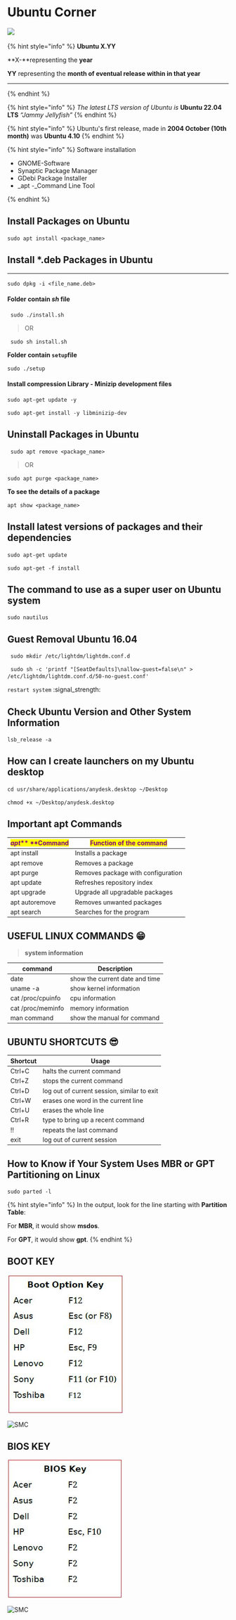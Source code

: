 # Ubuntu Corner

![](https://i.ytimg.com/vi/9DHUyz54flA/mqdefault.jpg)

{% hint style="info" %}
**Ubuntu X.YY**

**X-**representing the **year**

**YY** representing the **month of eventual release within in that year**

****
{% endhint %}

{% hint style="info" %}
_The latest LTS version of Ubuntu is_ **Ubuntu 22.04 LTS** _“_Jammy Jellyfish_”_
{% endhint %}

{% hint style="info" %}
Ubuntu's first release, made in **2004 October (10th month)** was **Ubuntu 4.10**
{% endhint %}

{% hint style="info" %}
Software installation

* GNOME-Software
* Synaptic Package Manager
* GDebi Package Installer
* _apt -_Command Line Tool


{% endhint %}

## Install Packages on Ubuntu

```shell
sudo apt install <package_name>
```

## Install \*.deb Packages in Ubuntu

****

```
sudo dpkg -i <file_name.deb>  
```

#### **Folder contain **_**sh**_** file**

```
 sudo ./install.sh
```

> &#x20;                                              OR

```
 sudo sh install.sh               
```

**Folder contain `setup`file**

```
sudo ./setup
```

#### Install compression Library - Minizip development files

```
sudo apt-get update -y
```

```
sudo apt-get install -y libminizip-dev
```

## Uninstall Packages in Ubuntu

```
 sudo apt remove <package_name>                         
```

> &#x20;                                                OR

```
sudo apt purge <package_name>
```

**To see the details of a package**

```
apt show <package_name>
```

## Install **latest versions of packages and their dependencies**

```
sudo apt-get update
```

```
sudo apt-get -f install
```

## **The command to use as a super user on Ubuntu system**

```
sudo nautilus
```

## &#x20;**Guest Removal Ubuntu 16.04**

```
 sudo mkdir /etc/lightdm/lightdm.conf.d
```



```
 sudo sh -c 'printf "[SeatDefaults]\nallow-guest=false\n" > /etc/lightdm/lightdm.conf.d/50-no-guest.conf'
```

`restart system` :signal\_strength:&#x20;

## &#x20;Check Ubuntu Version and Other System Information

```
lsb_release -a
```

## How can I create launchers on my Ubuntu desktop

```
cd usr/share/applications/anydesk.desktop ~/Desktop
```

```
chmod +x ~/Desktop/anydesk.desktop
```

## Important apt Commands

| _<mark style="color:purple;">**apt**</mark>_<mark style="color:purple;">** **</mark><mark style="color:purple;">**Command**</mark> | <mark style="color:purple;">**Function of the command**</mark> |
| ---------------------------------------------------------------------------------------------------------------------------------- | -------------------------------------------------------------- |
| apt install                                                                                                                        | Installs a package                                             |
| apt remove                                                                                                                         | Removes a package                                              |
| apt purge                                                                                                                          | Removes package with configuration                             |
| apt update                                                                                                                         | Refreshes repository index                                     |
| apt upgrade                                                                                                                        | Upgrade all upgradable packages                                |
| apt autoremove                                                                                                                     | Removes unwanted packages                                      |
| apt search                                                                                                                         | Searches for the program                                       |

## USEFUL LINUX COMMANDS :grin:&#x20;

> **system information**

| **command**       | **Description**                |
| ----------------- | ------------------------------ |
| date              | show the current date and time |
| uname -a          |  show kernel information       |
| cat /proc/cpuinfo |  cpu information               |
| cat /proc/meminfo | memory information             |
| man command       | show the manual for command    |

## UBUNTU SHORTCUTS :sunglasses:&#x20;

| **Shortcut** | **Usage**                                   |
| ------------ | ------------------------------------------- |
| Ctrl+C       | halts the current command                   |
| Ctrl+Z       | stops the current command                   |
| Ctrl+D       | log out of current session, similar to exit |
| Ctrl+W       | erases one word in the current line         |
| Ctrl+U       | erases the whole line                       |
| Ctrl+R       |  type to bring up a recent command          |
| !!           | repeats the last command                    |
| exit         | log out of current session                  |

## How to Know if Your System Uses MBR or GPT Partitioning on  Linux

```
sudo parted -l
```

{% hint style="info" %}
&#x20;In the output, look for the line starting with **Partition Table**:

&#x20;For **MBR**, it would show **msdos**.

&#x20;For **GPT**, it would show **gpt**.
{% endhint %}

## BOOT KEY

![](../.gitbook/assets/boot.JPG)

![SMC](https://img.shields.io/badge/%20courtesy-KITE-120078)

## BIOS KEY

![](../.gitbook/assets/bios.JPG)

![SMC](https://img.shields.io/badge/%20courtesy-KITE-120078)
